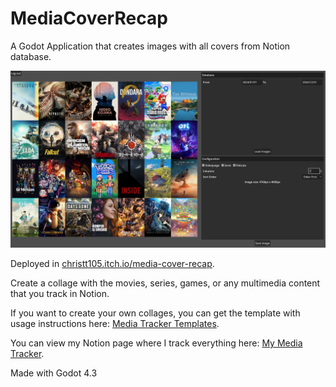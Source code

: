 # MediaCoverRecap
A Godot Application that creates images with all covers from Notion database.

![Screenshot of the Media Cover Recap](docs/Screenshot.png)

Deployed in [christt105.itch.io/media-cover-recap](https://christt105.itch.io/media-cover-recap).

Create a collage with the movies, series, games, or any multimedia content that you track in Notion.

If you want to create your own collages, you can get the template with usage instructions here: [Media Tracker Templates](https://christt105.notion.site/Template-1493d1da301448b5a197f1fdff57ce8d).

You can view my Notion page where I track everything here: [My Media Tracker](https://christt105.notion.site/Media-Tracker-2701938ab2da4b62a14efd572499b34d).

Made with Godot 4.3
